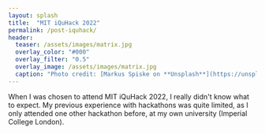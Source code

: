 ```yaml
---
layout: splash
title:  "MIT iQuHack 2022"
permalink: /post-iquhack/
header:
  teaser: /assets/images/matrix.jpg
  overlay_color: "#000"
  overlay_filter: "0.5"
  overlay_image: /assets/images/matrix.jpg
  caption: "Photo credit: [Markus Spiske on **Unsplash**](https://unsplash.com/photos/iar-afB0QQw)"
---
```

When I was chosen to attend MIT iQuHack 2022, I really didn't know what to expect.
My previous experience with hackathons was quite limited, as I only attended
one other hackathon before, at my own university (Imperial College London).